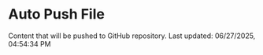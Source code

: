 # Auto Push File

Content that will be pushed to GitHub repository.
Last updated: 06/27/2025, 04:54:34 PM
